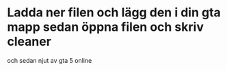 # Ladda ner filen och lägg den i din gta mapp sedan öppna filen och skriv cleaner
och sedan njut av gta 5 online
